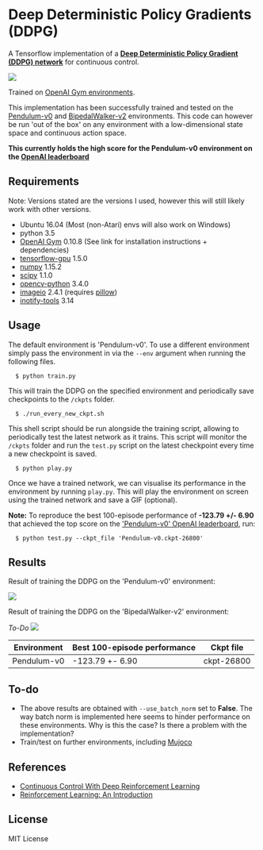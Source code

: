 # Deep Deterministic Policy Gradients (DDPG)
A Tensorflow implementation of a [**Deep Deterministic Policy Gradient (DDPG) network**](https://arxiv.org/pdf/1509.02971.pdf) for continuous control.

![](https://image.ibb.co/i5uzQq/actor-critic.png)

Trained on [OpenAI Gym environments](https://gym.openai.com/envs).

This implementation has been successfully trained and tested on the [Pendulum-v0](https://gym.openai.com/envs/Pendulum-v0/) and [BipedalWalker-v2](https://gym.openai.com/envs/BipedalWalker-v2/) environments. This code can however be run 'out of the box' on any environment with a low-dimensional state space and continuous action space.

**This currently holds the high score for the Pendulum-v0 environment on the [OpenAI leaderboard](https://github.com/openai/gym/wiki/Leaderboard#pendulum-v0)**

## Requirements
Note: Versions stated are the versions I used, however this will still likely work with other versions.

- Ubuntu 16.04 (Most (non-Atari) envs will also work on Windows)
- python 3.5
- [OpenAI Gym](https://github.com/openai/gym) 0.10.8 (See link for installation instructions + dependencies)
- [tensorflow-gpu](https://www.tensorflow.org/) 1.5.0
- [numpy](http://www.numpy.org/) 1.15.2
- [scipy](http://www.scipy.org/install.html) 1.1.0
- [opencv-python](http://opencv.org/) 3.4.0
- [imageio](http://imageio.github.io/) 2.4.1 (requires [pillow](https://python-pillow.org/))
- [inotify-tools](https://github.com/rvoicilas/inotify-tools/wiki) 3.14

## Usage
The default environment is 'Pendulum-v0'. To use a different environment simply pass the environment in via the `--env` argument when running the following files.
```
  $ python train.py
```
This will train the DDPG on the specified environment and periodically save checkpoints to the `/ckpts` folder.

```
  $ ./run_every_new_ckpt.sh
```
This shell script should be run alongside the training script, allowing to periodically test the latest network as it trains. This script will monitor the `/ckpts` folder and run the `test.py` script on the latest checkpoint every time a new checkpoint is saved.

```
  $ python play.py
```
Once we have a trained network, we can visualise its performance in the environment by running `play.py`. This will play the environment on screen using the trained network and save a GIF (optional).

**Note:** To reproduce the best 100-episode performance of **-123.79 +/- 6.90** that achieved the top score on the ['Pendulum-v0' OpenAI leaderboard](https://github.com/openai/gym/wiki/Leaderboard#pendulum-v0), run:
```
  $ python test.py --ckpt_file 'Pendulum-v0.ckpt-26800'
```

## Results
Result of training the DDPG on the 'Pendulum-v0' environment:

![](/video/Pendulum-v0.gif)

Result of training the DDPG on the 'BipedalWalker-v2' environment:

*To-Do*
![](/video/BipedalWalker-v2.gif)

| **Environment**      | **Best 100-episode performance** | **Ckpt file** |
|----------------------|----------------------------------|---------------|
| Pendulum-v0          |  -123.79 +- 6.90                 | ckpt-26800    |

## To-do
- The above results are obtained with `--use_batch_norm` set to **False**. The way batch norm is implemented here seems to hinder performance on these environments. Why is this the case? Is there a problem with the implementation?
- Train/test on further environments, including [Mujoco](http://www.mujoco.org/)

## References
- [Continuous Control With Deep Reinforcement Learning](https://arxiv.org/pdf/1509.02971.pdf)
- [Reinforcement Learning: An Introduction](http://www.incompleteideas.net/book/the-book.html)

## License
MIT License
